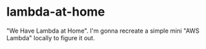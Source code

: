 # lambda-at-home
"We Have Lambda at Home". I'm gonna recreate a simple mini "AWS Lambda" locally to figure it out.
